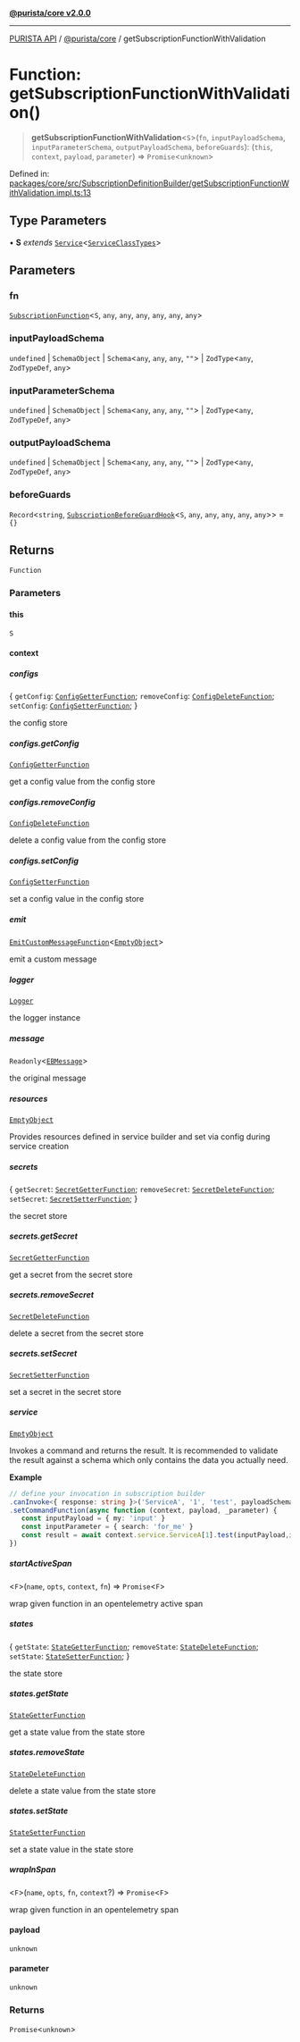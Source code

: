 [**@purista/core v2.0.0**](../README.md)

***

[PURISTA API](../../../packages.md) / [@purista/core](../README.md) / getSubscriptionFunctionWithValidation

# Function: getSubscriptionFunctionWithValidation()

> **getSubscriptionFunctionWithValidation**\<`S`\>(`fn`, `inputPayloadSchema`, `inputParameterSchema`, `outputPayloadSchema`, `beforeGuards`): (`this`, `context`, `payload`, `parameter`) => `Promise`\<`unknown`\>

Defined in: [packages/core/src/SubscriptionDefinitionBuilder/getSubscriptionFunctionWithValidation.impl.ts:13](https://github.com/puristajs/purista/blob/master/packages/core/src/SubscriptionDefinitionBuilder/getSubscriptionFunctionWithValidation.impl.ts#L13)

## Type Parameters

• **S** *extends* [`Service`](../classes/Service.md)\<[`ServiceClassTypes`](../type-aliases/ServiceClassTypes.md)\>

## Parameters

### fn

[`SubscriptionFunction`](../type-aliases/SubscriptionFunction.md)\<`S`, `any`, `any`, `any`, `any`, `any`, `any`\>

### inputPayloadSchema

`undefined` | `SchemaObject` | `Schema`\<`any`, `any`, `any`, `""`\> | `ZodType`\<`any`, `ZodTypeDef`, `any`\>

### inputParameterSchema

`undefined` | `SchemaObject` | `Schema`\<`any`, `any`, `any`, `""`\> | `ZodType`\<`any`, `ZodTypeDef`, `any`\>

### outputPayloadSchema

`undefined` | `SchemaObject` | `Schema`\<`any`, `any`, `any`, `""`\> | `ZodType`\<`any`, `ZodTypeDef`, `any`\>

### beforeGuards

`Record`\<`string`, [`SubscriptionBeforeGuardHook`](../type-aliases/SubscriptionBeforeGuardHook.md)\<`S`, `any`, `any`, `any`, `any`, `any`\>\> = `{}`

## Returns

`Function`

### Parameters

#### this

`S`

#### context

##### configs

\{ `getConfig`: [`ConfigGetterFunction`](../type-aliases/ConfigGetterFunction.md); `removeConfig`: [`ConfigDeleteFunction`](../type-aliases/ConfigDeleteFunction.md); `setConfig`: [`ConfigSetterFunction`](../type-aliases/ConfigSetterFunction.md); \}

the config store

##### configs.getConfig

[`ConfigGetterFunction`](../type-aliases/ConfigGetterFunction.md)

get a config value from the config store

##### configs.removeConfig

[`ConfigDeleteFunction`](../type-aliases/ConfigDeleteFunction.md)

delete a config value from the config store

##### configs.setConfig

[`ConfigSetterFunction`](../type-aliases/ConfigSetterFunction.md)

set a config value in the config store

##### emit

[`EmitCustomMessageFunction`](../type-aliases/EmitCustomMessageFunction.md)\<[`EmptyObject`](../type-aliases/EmptyObject.md)\>

emit a custom message

##### logger

[`Logger`](../classes/Logger.md)

the logger instance

##### message

`Readonly`\<[`EBMessage`](../type-aliases/EBMessage.md)\>

the original message

##### resources

[`EmptyObject`](../type-aliases/EmptyObject.md)

Provides resources defined in service builder and set via config during service creation

##### secrets

\{ `getSecret`: [`SecretGetterFunction`](../type-aliases/SecretGetterFunction.md); `removeSecret`: [`SecretDeleteFunction`](../type-aliases/SecretDeleteFunction.md); `setSecret`: [`SecretSetterFunction`](../type-aliases/SecretSetterFunction.md); \}

the secret store

##### secrets.getSecret

[`SecretGetterFunction`](../type-aliases/SecretGetterFunction.md)

get a secret from the secret store

##### secrets.removeSecret

[`SecretDeleteFunction`](../type-aliases/SecretDeleteFunction.md)

delete a secret from the secret store

##### secrets.setSecret

[`SecretSetterFunction`](../type-aliases/SecretSetterFunction.md)

set a secret in the secret store

##### service

[`EmptyObject`](../type-aliases/EmptyObject.md)

Invokes a command and returns the result.
It is recommended to validate the result against a schema which only contains the data you actually need.

**Example**

```typescript
// define your invocation in subscription builder
.canInvoke<{ response: string }>('ServiceA', '1', 'test', payloadSchema, parameterSchema)
.setCommandFunction(async function (context, payload, _parameter) {
   const inputPayload = { my: 'input' }
   const inputParameter = { search: 'for_me' }
   const result = await context.service.ServiceA[1].test(inputPayload,inputParameter)
})
```

##### startActiveSpan

\<`F`\>(`name`, `opts`, `context`, `fn`) => `Promise`\<`F`\>

wrap given function in an opentelemetry active span

##### states

\{ `getState`: [`StateGetterFunction`](../type-aliases/StateGetterFunction.md); `removeState`: [`StateDeleteFunction`](../type-aliases/StateDeleteFunction.md); `setState`: [`StateSetterFunction`](../type-aliases/StateSetterFunction.md); \}

the state store

##### states.getState

[`StateGetterFunction`](../type-aliases/StateGetterFunction.md)

get a state value from the state store

##### states.removeState

[`StateDeleteFunction`](../type-aliases/StateDeleteFunction.md)

delete a state value from the state store

##### states.setState

[`StateSetterFunction`](../type-aliases/StateSetterFunction.md)

set a state value in the state store

##### wrapInSpan

\<`F`\>(`name`, `opts`, `fn`, `context`?) => `Promise`\<`F`\>

wrap given function in an opentelemetry span

#### payload

`unknown`

#### parameter

`unknown`

### Returns

`Promise`\<`unknown`\>
